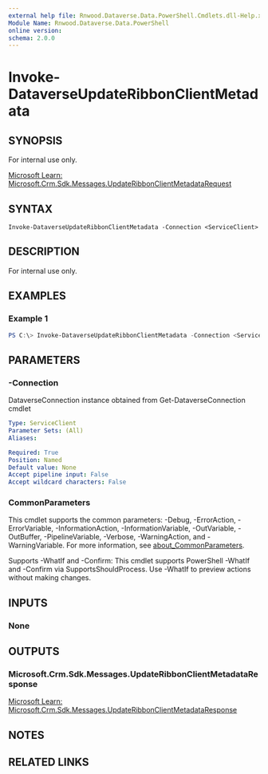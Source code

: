 ```yaml
---
external help file: Rnwood.Dataverse.Data.PowerShell.Cmdlets.dll-Help.xml
Module Name: Rnwood.Dataverse.Data.PowerShell
online version:
schema: 2.0.0
---
```


# Invoke-DataverseUpdateRibbonClientMetadata

## SYNOPSIS
For internal use only.

[Microsoft Learn: Microsoft.Crm.Sdk.Messages.UpdateRibbonClientMetadataRequest](https://learn.microsoft.com/dotnet/api/Microsoft.Crm.Sdk.Messages.UpdateRibbonClientMetadataRequest)

## SYNTAX

```
Invoke-DataverseUpdateRibbonClientMetadata -Connection <ServiceClient>
```

## DESCRIPTION
For internal use only.

## EXAMPLES

### Example 1
```powershell
PS C:\> Invoke-DataverseUpdateRibbonClientMetadata -Connection <ServiceClient>
```

## PARAMETERS

### -Connection
DataverseConnection instance obtained from Get-DataverseConnection cmdlet

```yaml
Type: ServiceClient
Parameter Sets: (All)
Aliases:

Required: True
Position: Named
Default value: None
Accept pipeline input: False
Accept wildcard characters: False
```

### CommonParameters
This cmdlet supports the common parameters: -Debug, -ErrorAction, -ErrorVariable, -InformationAction, -InformationVariable, -OutVariable, -OutBuffer, -PipelineVariable, -Verbose, -WarningAction, and -WarningVariable. For more information, see [about_CommonParameters](http://go.microsoft.com/fwlink/?LinkID=113216).

Supports -WhatIf and -Confirm: This cmdlet supports PowerShell -WhatIf and -Confirm via SupportsShouldProcess. Use -WhatIf to preview actions without making changes.

## INPUTS

### None
## OUTPUTS

### Microsoft.Crm.Sdk.Messages.UpdateRibbonClientMetadataResponse
[Microsoft Learn: Microsoft.Crm.Sdk.Messages.UpdateRibbonClientMetadataResponse](https://learn.microsoft.com/dotnet/api/Microsoft.Crm.Sdk.Messages.UpdateRibbonClientMetadataResponse)
## NOTES

## RELATED LINKS
